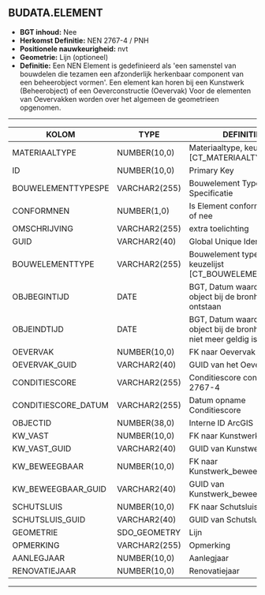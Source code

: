 ﻿## BUDATA.ELEMENT


* __BGT inhoud:__ Nee
* __Herkomst Definitie:__ NEN 2767-4 / PNH
* __Positionele nauwkeurigheid:__ nvt
* __Geometrie:__ Lijn (optioneel)
* __Definitie:__ Een NEN Element is gedefinieerd als 'een samenstel van bouwdelen die tezamen een afzonderlijk herkenbaar component van een beheerobject vormen'.
Een element kan horen bij een Kunstwerk (Beheerobject) of een Oeverconstructie (Oevervak)
Voor de elementen van Oevervakken worden over het algemeen de geometrieen opgenomen.


***

|KOLOM                           	|TYPE          	|DEFINITIE|
|------                          	|----          	|-----    |
|MATERIAALTYPE                   	|NUMBER(10,0)  	|Materiaaltype, keuzelijst [CT_MATERIAALTYPE]|
|ID                              	|NUMBER(10,0)  	|Primary Key|
|BOUWELEMENTTYPESPE              	|VARCHAR2(255) 	|Bouwelement Type Specificatie|
|CONFORMNEN                      	|NUMBER(1,0)   	|Is Element conform NEN ja of nee|
|OMSCHRIJVING                    	|VARCHAR2(255) 	|extra toelichting|
|GUID                            	|VARCHAR2(40)  	|Global Unique Identifier|
|BOUWELEMENTTYPE                 	|VARCHAR2(255) 	|Bouwelement type, keuzelijst [CT_BOUWELEMENT_TYPE]|
|OBJBEGINTIJD                    	|DATE          	|BGT, Datum waarop het object bij de bronhouder is ontstaan|
|OBJEINDTIJD                     	|DATE          	|BGT, Datum waarop het object bij de bronhouder niet meer geldig is|
|OEVERVAK							|NUMBER(10,0)	|FK naar Oevervak|
|OEVERVAK_GUID						|VARCHAR2(40)	|GUID van het Oevervak|
|CONDITIESCORE                   	|VARCHAR2(255) 	|Conditiescore conform NEN 2767-4|
|CONDITIESCORE_DATUM               	|VARCHAR2(255) 	|Datum opname Conditiescore|
|OBJECTID                        	|NUMBER(38,0)  	|Interne ID ArcGIS|
|KW_VAST							|NUMBER(10,0)	|FK naar Kunstwerk_vast|
|KW_VAST_GUID						|VARCHAR2(40)	|GUID van Kunstwerk_vast|
|KW_BEWEEGBAAR						|NUMBER(10,0)	|FK naar Kunstwerk_beweegbaar|
|KW_BEWEEGBAAR_GUID					|VARCHAR2(40)	|GUID van Kunstwerk_beweegbaar|
|SCHUTSLUIS							|NUMBER(10,0)	|FK naar Schutsluis|
|SCHUTSLUIS_GUID					|VARCHAR2(40)	|GUID van Schutsluis|
|GEOMETRIE							|SDO_GEOMETRY  	|Lijn|
|OPMERKING							|VARCHAR2(255)	|Opmerking|
|AANLEGJAAR							|NUMBER(10,0)	|Aanlegjaar|
|RENOVATIEJAAR 						|NUMBER(10,0)	|Renovatiejaar|

***


